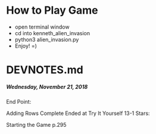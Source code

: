 # How to Play Game

- open terminal window
- cd into kenneth_alien_invasion
- python3 alien_invasion.py
- Enjoy! =)

# DEVNOTES.md

##### Wednesday, November 21, 2018

End Point: 

Adding Rows Complete
Ended at Try It Yourself 13-1 Stars:

<!-- Need to work 13-1, 13-2 -->

Starting the Game
p.295
